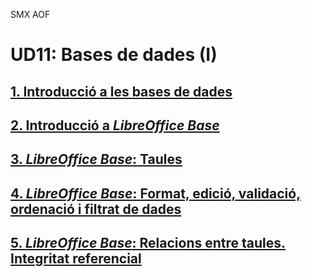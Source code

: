 SMX AOF
# UD11: Bases de dades (I)

## [1. Introducció a les bases de dades](db01_intro.ca.md)
## [2. Introducció a *LibreOffice Base*](db02_libreofficebase.ca.md)
## [3. *LibreOffice Base*: Taules](db03_base_tables.ca.md)
## [4. *LibreOffice Base*: Format, edició, validació, ordenació i filtrat de dades](db04_base_management.ca.md)
## [5. *LibreOffice Base*: Relacions entre taules. Integritat referencial](db05_base_primary_key_table_edit.ca.md)
<!--
## [6. *LibreOffice Base* Relacions entre taules. Integritat referencial](db06_base_relations_integrity.ca.md)
## [7. *LibreOffice Base* Consultes. Criteris d'ordenació i selecció. Informes](db07_.ca.md)
## [8. *LibreOffice Base* Formularis simples. Manipulació de dades](db08_.ca.md)
## [9. *LibreOffice Base* Disseny de formularis](db09_.ca.md)
-->
